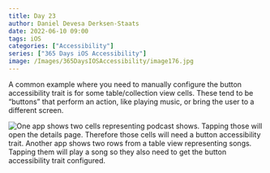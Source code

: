 ```yaml
---
title: Day 23
author: Daniel Devesa Derksen-Staats
date: 2022-06-10 09:00
tags: iOS
categories: ["Accessibility"]
series: ["365 Days iOS Accessibility"]
image: /Images/365DaysIOSAccessibility/image176.jpg
---
```


A common example where you need to manually configure the button accessibility trait is for some table/collection view cells. These tend to be “buttons” that perform an action, like playing music, or bring the user to a different screen.

![One app shows two cells representing podcast shows. Tapping those will open the details page. Therefore those cells will need a button accessibility trait. Another app shows two rows from a table view representing songs. Tapping them will play a song so they also need to get the button accessibility trait configured.](/Images/365DaysIOSAccessibility/image176.jpg)